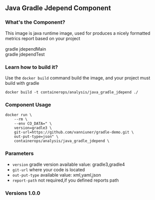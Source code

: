 ## Java Gradle Jdepend Component

### What's the Component?

This image is java runtime image, used for produces a nicely formatted metrics report based on your project
<br>
<br> gradle jdependMain
<br> gradle jdependTest

### Learn how to build it?

Use the `docker build` command build the image, and your project must build with gradle

```
docker build -t containerops/analysis/java_gradle_jdepend ./
```
### Component Usage
```
docker run \
    --rm \
    --env CO_DATA=" \
    version=gradle3 \
    git-url=https://github.com/vanniuner/gradle-demo.git \
    out-put-type=json" \
    containerops/analysis/java_gradle_jdepend \
```

### Parameters 
- `version` gradle version available value: gradle3,gradle4
- `git-url` where your code is located
- `out-put-type`  available value: xml,yaml,json
- `report-path`   not required,if you defined reports path
### Versions 1.0.0



